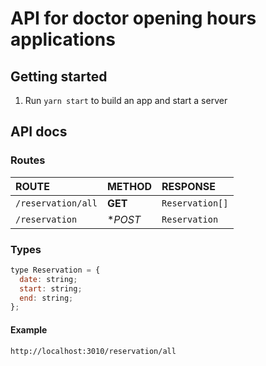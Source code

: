 # API for doctor opening hours applications

## Getting started
1. Run `yarn start` to build an app and start a server

## API docs
### Routes

| ROUTE | METHOD | RESPONSE
|:-------------|:-------------|:-------------|
| `/reservation/all` | **GET** | `Reservation[]` |
| `/reservation` | **POST* | `Reservation` |

### Types
```javascript
type Reservation = {
  date: string;
  start: string;
  end: string;
};
```

#### Example
`http://localhost:3010/reservation/all`
